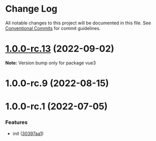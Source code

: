 # Change Log

All notable changes to this project will be documented in this file.
See [Conventional Commits](https://conventionalcommits.org) for commit guidelines.

# [1.0.0-rc.13](https://github.com/Tencent/wujie/compare/v1.0.0-rc.12...v1.0.0-rc.13) (2022-09-02)

**Note:** Version bump only for package vue3

# 1.0.0-rc.9 (2022-08-15)

# 1.0.0-rc.1 (2022-07-05)

### Features

- init ([30397aa1](https://github.com/Tencent/wujie/commit/30397aaa675a4d07bde278aa9d30447c7efe6625))
